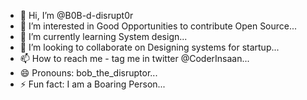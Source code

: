 - 👋 Hi, I’m @B0B-d-disrupt0r
- 👀 I’m interested in Good Opportunities to contribute Open Source...
- 🌱 I’m currently learning System design...
- 💞️ I’m looking to collaborate on Designing systems for startup...
- 📫 How to reach me - tag me in twitter @CoderInsaan...
- 😄 Pronouns: bob_the_disruptor...
- ⚡ Fun fact: I am a Boaring Person...

<!---
B0B-d-disrupt0r/B0B-d-disrupt0r is a ✨ special ✨ repository because its `README.md` (this file) appears on your GitHub profile.
You can click the Preview link to take a look at your changes.
--->
